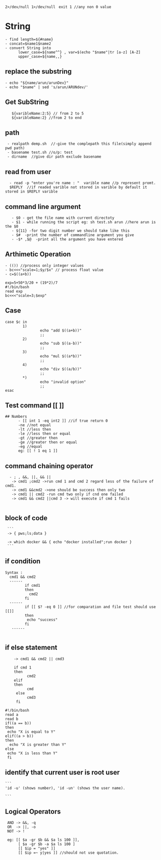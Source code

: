 ``` 2>/dev/null 1>/dev/null ```
``` exit 1 //any non 0 value```
# String
```
- find length=${#name}
- concat=$name1$name2
- convert String into 
      lower_case=${name^^} , var=$(echo "$name"|tr [a-z] [A-Z]
      upper_case=${name,,}
```
## replace the substring
```
- echo "${name/arun/arunDev}"
- echo "$name" | sed 's/arun/ARUNdev/'
```
## Get SubString
```
   ${varibleName:2:5} // from 2 to 5
   ${varibleName:2} //from 2 to end
```
## path
```
 - realpath demp.sh  //-give the complepath this file(simply append pwd path)
 - basename test.sh //o/p: test 
 - dirname  //give dir path exclude basename      
 ```
 ## read from user
 ```
   - read -p "enter you're name : "  varible name //p represent promt.
   $REPLY  //if readed varible not stored in varible by default it stored in $REPLY varible
 ```
## command line argument
```
   - $0 - get the file name with current directoty
   - $1 - while running the script eg: sh test.sh arun //here arun is the $0
   - ${11} -for two digit number we should take like this 
   - $#  -print the number of commandline argument you give 
   - -$* ,$@  -print all the argument you have entered
   ```
## Arthimetic Operation
   ```
  - (()) //process only integer values
  - bc<<<"scale=1;$y/$x" // process float value 
  - c=$((a+b))
  ```
  
```
exp=5+50*3/20 + (19*2)/7
#!/bin/bash
read exp
bc<<<"scale=3;$exp"
  ```
## Case
```
case $c in
        1)
                echo "add $((a+b))"
                ;;
        2)
                echo "sub $((a-b))"
                ;;
        3)
                echo "mul $((a*b))"
                ;;
        4)
                echo "div $((a/b))"
                ;;
        *)
                echo "invalid option"
                ;;
esac
```
## Test command  [[ ]]
```
## Numbers
      - [[ int 1 -eq int2 ]] //if true return 0
      -ne //not equal
      -lt //less then
      -le //less then or equal
      -gt //greater then 
      -ge //greater then or equal
      -eg //equal 
      eg: [[ ! 1 eq 1 ]]
  ```
  ## command chaining operator
 ```
   - ; , &&, ||, && ||
    -> cmd1 ;cmd2 ->run cmd 1 and cmd 2 regard less of the failure of cmd1.
    -> cmd1 &&cmd2 ->one should be success then only two
    -> cmd1 || cmd2 -run cmd two only if cnd one failed
    -> cmd1 && cmd2 ||cmd 3 -> will execute if cmd 1 fails
      
  ```
  ## block of code
     ```
     -> { pws;ls;data }
     
     -> which docker && { echo "docker installed";run docker }
     ```
  
  ## if condition
   ```
   Syntax :
     cmd1 && cmd2
     ------
            if cmd1
            then
              cmd2
            fi
     ------
            if [[ $? -eq 0 ]] //for comparation and file test should use [[]]
            then
             echo "success"
            fi
      ------
      
   ```
  ## if else statement
  ```
      -> cmd1 && cmd2 || cmd3
      
      if cmd 1
      then
            cmd2
      elif
      then 
            cmd
       else
            cmd3
       fi
  ```
  
``` EG
#!/bin/bash
read a
read b
if((a == b))
then
 echo "X is equal to Y"
elif((a > b))
then
  echo "X is greater than Y"
else
 echo "X is less than Y"
 fi
```
  ## identify that current user is root user
    ```
    'id -u' (shows number), 'id -un' (shows the user name).
    
    ```
  ## Logical Operators 
  ```
   AND -> &&, -q
   OR  -> ||, -o
   NOT -> !
   
   eg: [[ $a -gr $b && $a ls 100 ]],
        [ $a -gr $b -a $a ls 100 ]
        [[ $ip = "yes" ]]
        [[ $ip =~ y|yes ]] //should not use quotation.
     
  ```

